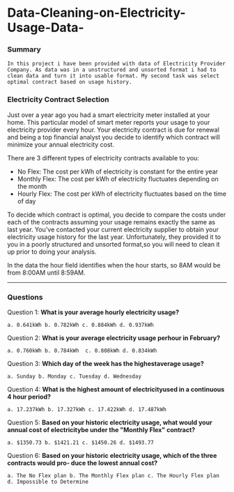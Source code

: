 # Data-Cleaning-on-Electricity-Usage-Data-
### Summary
    In this project i have been provided with data of Electricity Provider Company. As data was in a unstructured and unsorted format i had to clean data and turn it into usable format. My second task was select optimal contract based on usage history.

### Electricity Contract Selection

Just over a year ago you had a smart electricity meter installed at your home. This particular model of smart meter reports your usage to your electricity provider every hour. Your electricity contract is due for renewal and being a top financial analyst you decide to identify which contract will minimize your annual electricity cost.

There are 3 different types of electricity contracts available to you:

- No Flex: The cost per kWh of electricity is constant for the entire year
- Monthly Flex: The cost per kWh of electricity fluctuates depending on the month 
- Hourly Flex: The cost per kWh of electricity fluctuates based on the time of day
    
To decide which contract is optimal, you decide to compare the costs under each of the contracts assuming your usage remains exactly the same as last year. You've contacted your current electricity supplier to obtain your electricity usage history for the last year. Unfortunately, they provided it to you in a poorly structured and unsorted format,so you will need to clean it up prior to doing your analysis.

In the data the hour field identifies when the hour starts, so 8AM would be from 8:00AM until 8:59AM.

---

### Questions

Question 1: **What is your average hourly electricity usage?**
    
    a. 0.641kWh b. 0.782kWh c. 0.884kWh d. 0.937kWh

Question 2: **What is your average electricity usage perhour in February?**

    a. 0.760kWh b. 0.784kWh  c. 0.808kWh d. 0.834kWh
    
Question 3: **Which day of the week has the highestaverage usage?**

    a. Sunday b. Monday c. Tuesday d. Wednesday

Question 4: **What is the highest amount of electricityused in a continuous 4 hour period?**

    a. 17.237kWh b. 17.327kWh c. 17.422kWh d. 17.487kWh

Question 5: **Based on your historic electricity usage, what would your annual cost of electricitybe under the "Monthly Flex" contract?**

    a. $1350.73 b. $1421.21 c. $1450.26 d. $1493.77
    
Question 6: **Based on your historic electricity usage, which of the three contracts would pro- duce the lowest annual cost?**
    
    a. The No Flex plan b. The Monthly Flex plan c. The Hourly Flex plan d. Impossible to Determine
